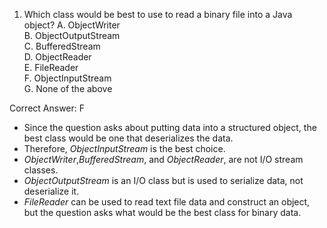 1. Which class would be best to use to read a binary file into a Java object?
A. ObjectWriter <br>
B. ObjectOutputStream <br>
C. BufferedStream <br>
D. ObjectReader <br>
E. FileReader <br>
F. ObjectInputStream <br>
G. None of the above <br>

Correct Answer: F

- Since the question asks about putting data into a structured object, the best class would be one that deserializes the 
  data.
- Therefore, *ObjectInputStream* is the best choice.
- *ObjectWriter*,*BufferedStream*, and *ObjectReader*, are not I/O stream classes.
- *ObjectOutputStream* is an I/O class but is used to serialize data, not deserialize it.
- *FileReader* can be used to read text file data and construct an object, but the question asks what would be the best
  class for binary data.
